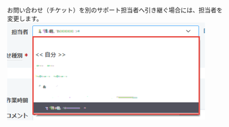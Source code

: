 お問い合わせ（チケット）を別のサポート担当者へ引き継ぐ場合には、担当者を変更します。
[![Screenshot](/images/clipboard-202203071139-gv0ia.png)](/images/clipboard-202203071139-gv0ia.png)
